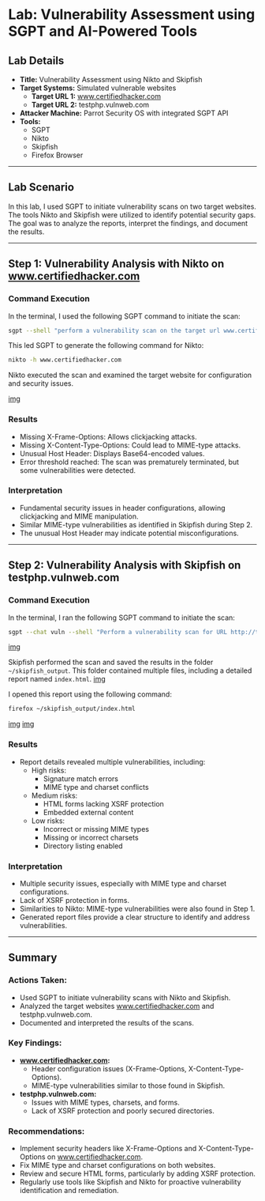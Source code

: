 # Lab: Vulnerability Assessment using SGPT and AI-Powered Tools

## Lab Details

- **Title:** Vulnerability Assessment using Nikto and Skipfish
- **Target Systems:** Simulated vulnerable websites
  - **Target URL 1:** www.certifiedhacker.com
  - **Target URL 2:** testphp.vulnweb.com
- **Attacker Machine:** Parrot Security OS with integrated SGPT API
- **Tools:**
  - SGPT
  - Nikto
  - Skipfish
  - Firefox Browser

---

## Lab Scenario

In this lab, I used SGPT to initiate vulnerability scans on two target websites. The tools Nikto and Skipfish were utilized to identify potential security gaps. The goal was to analyze the reports, interpret the findings, and document the results.

---

## Step 1: Vulnerability Analysis with Nikto on www.certifiedhacker.com

### Command Execution

In the terminal, I used the following SGPT command to initiate the scan:  
```bash
sgpt --shell "perform a vulnerability scan on the target url www.certifiedhacker.com"
````
This led SGPT to generate the following command for Nikto:  
```bash
nikto -h www.certifiedhacker.com
```

Nikto executed the scan and examined the target website for configuration and security issues.

[img](https://i.imgur.com/mTXV1DZ.png)

### Results

- Missing X-Frame-Options: Allows clickjacking attacks.
- Missing X-Content-Type-Options: Could lead to MIME-type attacks.
- Unusual Host Header: Displays Base64-encoded values.
- Error threshold reached: The scan was prematurely terminated, but some vulnerabilities were detected.

### Interpretation

- Fundamental security issues in header configurations, allowing clickjacking and MIME manipulation.
- Similar MIME-type vulnerabilities as identified in Skipfish during Step 2.
- The unusual Host Header may indicate potential misconfigurations.

---

## Step 2: Vulnerability Analysis with Skipfish on testphp.vulnweb.com

### Command Execution

In the terminal, I ran the following SGPT command to initiate the scan:  

```bash
sgpt --chat vuln --shell "Perform a vulnerability scan for URL http://testphp.vulnweb.com with skipfish -o ~/skipfish_output http://testphp.vulnweb.com"
```
[img](https://i.imgur.com/GFTm41h.png)

Skipfish performed the scan and saved the results in the folder `~/skipfish_output`. This folder contained multiple files, including a detailed report named `index.html`. 
[img](https://i.imgur.com/pGgMz2y.png)

I opened this report using the following command:  
```bash
firefox ~/skipfish_output/index.html
```
[img](https://i.imgur.com/LBG0dn6.png)
[img](https://i.imgur.com/WclR8T9.png)

### Results

- Report details revealed multiple vulnerabilities, including:
  - High risks:
    - Signature match errors
    - MIME type and charset conflicts
  - Medium risks:
    - HTML forms lacking XSRF protection
    - Embedded external content
  - Low risks:
    - Incorrect or missing MIME types
    - Missing or incorrect charsets
    - Directory listing enabled


### Interpretation

- Multiple security issues, especially with MIME type and charset configurations.
- Lack of XSRF protection in forms.
- Similarities to Nikto: MIME-type vulnerabilities were also found in Step 1.
- Generated report files provide a clear structure to identify and address vulnerabilities.

---

## Summary

### Actions Taken:
- Used SGPT to initiate vulnerability scans with Nikto and Skipfish.
- Analyzed the target websites www.certifiedhacker.com and testphp.vulnweb.com.
- Documented and interpreted the results of the scans.

### Key Findings:
- **www.certifiedhacker.com:**
  - Header configuration issues (X-Frame-Options, X-Content-Type-Options).
  - MIME-type vulnerabilities similar to those found in Skipfish.
- **testphp.vulnweb.com:**
  - Issues with MIME types, charsets, and forms.
  - Lack of XSRF protection and poorly secured directories.

### Recommendations:
- Implement security headers like X-Frame-Options and X-Content-Type-Options on www.certifiedhacker.com.
- Fix MIME type and charset configurations on both websites.
- Review and secure HTML forms, particularly by adding XSRF protection.
- Regularly use tools like Skipfish and Nikto for proactive vulnerability identification and remediation.
